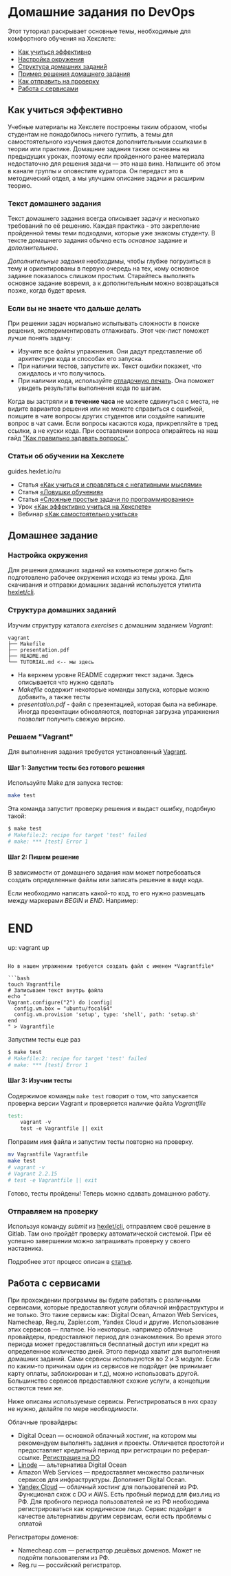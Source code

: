 # Домашние задания по DevOps

Этот туториал раскрывает основные темы, необходимые для комфортного обучения на Хекслете:

* [Как учиться эффективно](#как-учиться-эффективно)
* [Настройка окружения](#настройка-окружения)
* [Структура домашних заданий](#структура-домашних-заданий)
* [Пример решения домашнего задания](#решаем-vagrant)
* [Как отправить на проверку](#отправляем-на-проверку)
* [Работа с сервисами](#работа-с-сервисами)

## Как учиться эффективно

Учебные материалы на Хекслете построены таким образом, чтобы студентам не понадобилось ничего гуглить, а темы для самостоятельного изучения даются дополнительными ссылками в теории или практике. Домашние задания также основаны на предыдущих уроках, поэтому если пройденного ранее материала недостаточно для решения задачи — это наша вина. Напишите об этом в канале группы и оповестите куратора. Он передаст это в методический отдел, а мы улучшим описание задачи и расширим теорию.

### Текст домашнего задания

Текст домашнего задания всегда описывает задачу и несколько требований по её решению. Каждая практика - это закрепление пройденной темы теми подходами, которые уже знакомы студенту. В тексте домашнего задания обычно есть *основное* задание и *дополнительное*.

*Дополнительные задания* необходимы, чтобы глубже погрузиться в тему и ориентированы в первую очередь на тех, кому основное задание показалось слишком простым. Старайтесь выполнять основное задание вовремя, а к дополнительным можно возвращаться позже, когда будет время.

### Если вы не знаете что дальше делать

При решении задач нормально испытывать сложности в поиске решения, экспериментировать отлаживать. Этот чек-лист поможет лучше понять задачу:

* Изучите все файлы упражнения. Они дадут представление об архитектуре кода и способах его запуска.
* При наличии тестов, запустите их. Текст ошибки покажет, что ожидалось и что получилось.
* При наличии кода, используйте [отладочную печать](https://help.hexlet.io/ru/articles/111500-kak-nayti-oshibki-v-kode). Она поможет увидеть результаты выполнения кода по шагам.

Когда вы застряли и **в течение часа** не можете сдвинуться с места, не видите вариантов решения или не можете справиться с ошибкой, поищите в чате вопросы других студентов или создайте напишите вопрос в чат сами. Если вопросы касаются кода, прикрепляйте в тред ссылки, а не куски кода. При составлении вопроса опирайтесь на наш гайд ["Как правильно задавать вопросы"](https://help.hexlet.io/ru/articles/111495-kak-pravilno-zadavat-voprosy).

### Статьи об обучении на Хекслете
guides.hexlet.io/ru
* Статья [«Как учиться и справляться с негативными мыслями»](https://guides.hexlet.io/learning)
* Статья [«Ловушки обучения»](https://ru.hexlet.io/blog/posts/traps-learning)
* Статья [«Сложные простые задачи по программированию»](https://ru.hexlet.io/blog/posts/slozhnye-prostye-zadachi-po-programmirovaniyu)
* Урок [«Как эффективно учиться на Хекслете»](https://ru.hexlet.io/courses/introduction_to_programming/lessons/hexlet-flow/theory_unit)
* Вебинар [«Как самостоятельно учиться»](https://www.youtube.com/watch?v=dCYZppVgGww)

## Домашнее задание

### Настройка окружения

Для решения домашних заданий на компьютере должно быть подготовлено рабочее окружения исходя из темы урока.
Для скачивания и отправки домашних заданий используется утилита [hexlet/cli](https://github.com/Hexlet/cli).

### Структура домашних заданий

Изучим структуру каталога *exercises* с домашним заданием *Vagrant*:

```text
vagrant
├── Makefile
├── presentation.pdf
├── README.md
└── TUTORIAL.md <-- мы здесь
```

* На верхнем уровне README содержит текст задачи. Здесь описывается что нужно сделать
* *Makefile* содержит некоторые команды запуска, которые можно добавить, а также тесты
* *presentation.pdf* - файл с презентацией, которая была на вебинаре. Иногда презентации обновляются, повторная загрузка упражнения позволит получить свежую версию.

### Решаем "Vagrant"

Для выполнения задания требуется установленный [Vagrant](https://www.vagrantup.com/).

#### Шаг 1: Запустим тесты без готового решения

Используйте Make для запуска тестов:

```bash
make test
```

Эта команда запустит проверку решения и выдаст ошибку, подобную такой:

```bash
$ make test
# Makefile:2: recipe for target 'test' failed
# make: *** [test] Error 1
```

#### Шаг 2: Пишем решение

В зависимости от домашнего задания нам может потребоваться создать определенные файлы или записать решение в виде кода.

Если необходимо написать какой-то код, то его нужно размещать между маркерами *BEGIN* и *END*. Например:


# END
up:
	vagrant up
```

Но в нашем упражнении требуется создать файл с именем *Vagrantfile*

```bash
touch Vagrantfile
# Записываем текст внутрь файла
echo "
Vagrant.configure("2") do |config|
  config.vm.box = "ubuntu/focal64"
  config.vm.provision 'setup', type: 'shell', path: 'setup.sh'
end
" > Vagrantfile
```

Запустим тесты еще раз

```bash
$ make test
# Makefile:2: recipe for target 'test' failed
# make: *** [test] Error 1
```

#### Шаг 3: Изучим тесты

Содержимое команды `make test` говорит о том, что запускается проверка версии Vagrant и проверяется наличие файла *Vagrantfile*

```makefile
test:
	vagrant -v
	test -e Vagrantfile || exit
```

Поправим имя файла и запустим тесты повторно на проверку.

```bash
mv Vagrantfile Vagrantfile
make test
# vagrant -v
# Vagrant 2.2.15
# test -e Vagrantfile || exit
```

Готово, тесты пройдены! Теперь можно сдавать домашнюю работу.

### Отправляем на проверку

Используя команду *submit* из [hexlet/cli](https://github.com/Hexlet/cli), отправляем своё решение в Gitlab. Там оно пройдёт проверку автоматической системой. При её успешно завершении можно запрашивать проверку у своего наставника.

Подробнее этот процесс описан в [статье](https://help.hexlet.io/ru/articles/192894-domasnie-zadaniya).

## Работа с сервисами

При прохождении программы вы будете работать с различными сервисами, которые предоставляют услуги облачной инфраструктуры и не только. Это такие сервисы как: Digital Ocean, Amazon Web Services, Namecheap, Reg.ru, Zapier.com, Yandex Cloud и другие. Использование этих сервисов — платное. Но некоторые. например облачные провайдеры, предоставляют период для ознакомления. Во время этого периода может предоставляться бесплатный доступ или кредит на определенное количество дней. Этого периода хватит для выполнения домашних заданий. Сами сервисы используются во 2 и 3 модуле. Если по каким-то причинам один из сервисов не подойдет (не принимает карту оплаты, заблокирован и т.д), можно использовать другой. Большинство сервисов предоставляют схожие услуги, а концепции остаются теми же.

Ниже описаны используемые сервисы. Регистрироваться в них сразу не нужно, делайте по мере необходимости.

Облачные провайдеры:

* Digital Ocean — основной облачный хостинг, на котором мы рекомендуем выполнять задания и проекты. Отличается простотой и предоставляет кредитный период при регистрации по реферал-ссылке. [Регистрация на DO](https://m.do.co/c/e702f9a99145)
* [Linode](https://www.linode.com/lp/affiliate-referral/irclickid=yWGRVKQWoxyLW0W0EOSREQreUkBzKrTQtXlQUw0&irgwc=1&utm_source=impact) — альтернатива Digital Ocean
* Amazon Web Services — предоставляет множество различных сервисов для инфраструктуры. Дополняет Digital Ocean.
* [Yandex Cloud](https://cloud.yandex.ru/) — облачный хостинг для пользователей из РФ. Функционал схож с DO и AWS. Есть пробный период для физ.лиц из РФ. Для пробного периода пользователей не из РФ необходима регистрироваться как юридическое лицо. Сервис подойдет в качестве альтернативы другим сервисам, если есть проблемы с оплатой

Регистраторы доменов:

* Namecheap.com — регистратор дешёвых доменов. Может не подойти пользователям из РФ.
* Reg.ru — российский регистратор.
